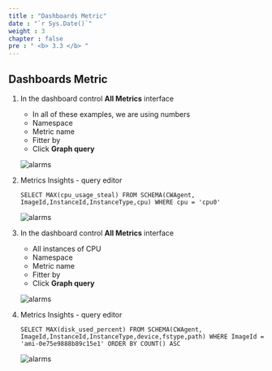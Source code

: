 ```yaml
---
title : "Dashboards Metric"
date : "`r Sys.Date()`"
weight : 3
chapter : false
pre : " <b> 3.3 </b> "
---
```


## Dashboards Metric

1. In the dashboard control **All Metrics** interface
   - In all of these examples, we are using numbers
   - Namespace
   - Metric name
   - Fitter by
   - Click  **Graph query**

   ![alarms](/images/7/00015.png?featherlight=false&width=90pc)

2. Metrics Insights - query editor

   ```
   SELECT MAX(cpu_usage_steal) FROM SCHEMA(CWAgent, ImageId,InstanceId,InstanceType,cpu) WHERE cpu = 'cpu0'
   ```

   ![alarms](/images/7/00016.png?featherlight=false&width=90pc)

3. In the dashboard control **All Metrics** interface
   - All instances of CPU
   - Namespace
   - Metric name
   - Fitter by
   - Click  **Graph query**

   ![alarms](/images/7/00017.png?featherlight=false&width=90pc)

4. Metrics Insights - query editor

   ```
   SELECT MAX(disk_used_percent) FROM SCHEMA(CWAgent, ImageId,InstanceId,InstanceType,device,fstype,path) WHERE ImageId = 'ami-0e75e9888b89c15e1' ORDER BY COUNT() ASC
   ```

   ![alarms](/images/7/00018.png?featherlight=false&width=90pc)
